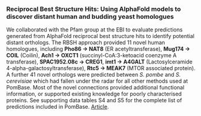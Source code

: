 ### Reciprocal Best Structure Hits: Using AlphaFold models to discover distant human and budding yeast homologues
<!-- pombase_flags: frontpage -->
<!-- newsfeed_thumbnail: protein-structure.png -->

We collaborated with the Pfam group at the EBI to evaluate predictions generated from AlphaFold 
reciprocal best structure hits to identify potential distant orthologs. The RBSH approach provided 
11 novel human homologues, including **Pho86 -> NAT8** (ER acetyltransferase), **Mug174 -> COIL** (Coilin), 
**Ach1 -> OXCT1** (succinyl-CoA:3-ketoacid coenzyme A transferase), **SPAC1952.08c -> CREG1**, **imt1 -> A4GALT** 
(Lactosylceramide 4-alpha-galactosyltransferase), **Rtc5 -> MEAK7** (MTOR associated protein). 
A further 41 novel orthologs were predicted between *S. pombe* and *S. cerevisiae* which had fallen under 
the radar for all other methods used at PomBase. Most of the novel connections provided additional 
functional information, or supported existing knowledge for poorly characterised proteins. See supporting 
data tables S4 and S5 for the complete list of predictions included in PomBase. 
[Article](https://academic.oup.com/bioinformaticsadvances/advance-article/doi/10.1093/bioadv/vbac072/6749558).
